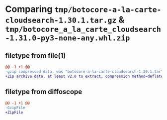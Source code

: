# Comparing `tmp/botocore-a-la-carte-cloudsearch-1.30.1.tar.gz` & `tmp/botocore_a_la_carte_cloudsearch-1.31.0-py3-none-any.whl.zip`

## filetype from file(1)

```diff
@@ -1 +1 @@
-gzip compressed data, was "botocore-a-la-carte-cloudsearch-1.30.1.tar", last modified: Thu Jul  6 01:44:48 2023, max compression
+Zip archive data, at least v2.0 to extract, compression method=deflate
```

## filetype from diffoscope

```diff
@@ -1 +1 @@
-GzipFile
+ZipFile
```

